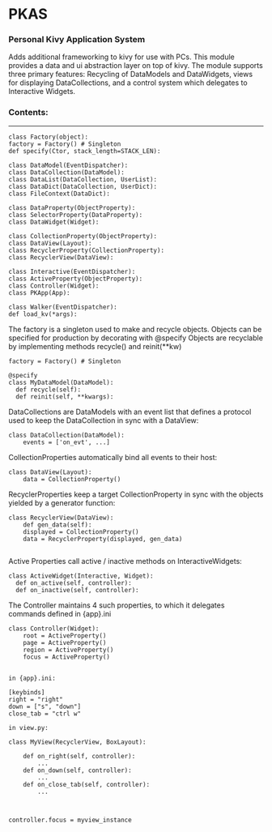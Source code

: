 # PKAS  
### Personal Kivy Application System  

Adds additional frameworking to kivy for use with PCs. This module provides a data and ui abstraction layer on top of kivy. The module supports three primary features: Recycling of DataModels and DataWidgets, views for displaying DataCollections, and a control system which delegates to Interactive Widgets.  
  
### Contents:  
---
```  
class Factory(object):  
factory = Factory() # Singleton  
def specify(Ctor, stack_length=STACK_LEN):  
  
class DataModel(EventDispatcher):  
class DataCollection(DataModel):  
class DataList(DataCollection, UserList):  
class DataDict(DataCollection, UserDict):  
class FileContext(DataDict):  
  
class DataProperty(ObjectProperty):  
class SelectorProperty(DataProperty):  
class DataWidget(Widget):  
  
class CollectionProperty(ObjectProperty):  
class DataView(Layout):  
class RecyclerProperty(CollectionProperty):  
class RecyclerView(DataView):  
  
class Interactive(EventDispatcher):  
class ActiveProperty(ObjectProperty):  
class Controller(Widget):  
class PKApp(App):  
  
class Walker(EventDispatcher):  
def load_kv(*args):  
```  
  
  
The factory is a singleton used to make and recycle objects. Objects can 
be specified for production by decorating with @specify
Objects are recyclable by implementing methods recycle() and reinit(**kw)  
```  
factory = Factory() # Singleton  
  
@specify  
class MyDataModel(DataModel):  
  def recycle(self):  
  def reinit(self, **kwargs):  
```  
  
DataCollections are DataModels with an event list that defines a protocol
used to keep the DataCollection in sync with a DataView:  
```  
class DataCollection(DataModel):  
    events = ['on_evt', ...]  
```  

CollectionProperties automatically bind all events to their host:  
```  
class DataView(Layout):  
    data = CollectionProperty()  
```  
  
RecyclerProperties keep a target CollectionProperty in sync with the 
objects yielded by a generator function:  
```  
class RecyclerView(DataView):  
    def gen_data(self):  
    displayed = CollectionProperty()  
    data = RecyclerProperty(displayed, gen_data)  
  
```  

Active Properties call active / inactive methods on InteractiveWidgets:
```  
class ActiveWidget(Interactive, Widget):  
  def on_active(self, controller):  
  def on_inactive(self, controller):  
```  
  
The Controller maintains 4 such properties, to which it delegates 
commands defined in {app}.ini  
```  
class Controller(Widget):  
    root = ActiveProperty()  
    page = ActiveProperty()  
    region = ActiveProperty()  
    focus = ActiveProperty()  
  

in {app}.ini:

[keybinds]
right = "right"
down = ["s", "down"]
close_tab = "ctrl w"  

in view.py:  
  
class MyView(RecyclerView, BoxLayout):  
  
    def on_right(self, controller):  
        ...  
    def on_down(self, controller):  
        ...  
    def on_close_tab(self, controller):  
        ...  



controller.focus = myview_instance


```
  
